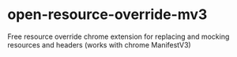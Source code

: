 # open-resource-override-mv3
Free resource override chrome extension for replacing and mocking resources and headers (works with chrome ManifestV3)
